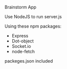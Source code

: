 Brainstorm App

Use NodeJS to run server.js

Using these npm packages:
- Express
- Dot-object
- Socket.io
- node-fetch

packeges.json included
